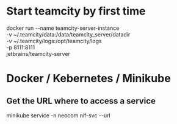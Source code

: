 # Start teamcity by first time
docker run --name teamcity-server-instance  \
    -v ~/.teamcity/data:/data/teamcity_server/datadir \
    -v ~/.teamcity/logs:/opt/teamcity/logs  \
    -p 8111:8111 \
    jetbrains/teamcity-server

# Docker / Kebernetes / Minikube
## Get the URL where to access a service
minikube service -n neocom nif-svc --url

